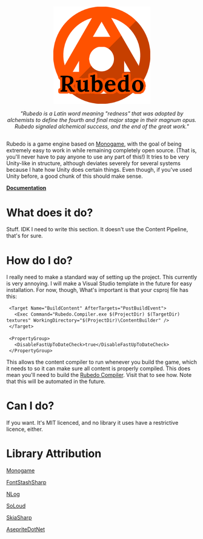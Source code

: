 <p align="center">
  <img src="logo/logo_label.png" />
</p>
<p align="center">
  <i>"Rubedo is a Latin word meaning "redness" that was adopted by alchemists to define the fourth and final major stage in their magnum opus. Rubedo signaled alchemical success, and the end of the great work."</i>
</p>

##
Rubedo is a game engine based on [Monogame](https://monogame.net/), with the goal of being extremely easy to work in while remaining completely open source. (That is, you'll never have to pay anyone to use any part of this!)
It tries to be very Unity-like in structure, although deviates severely for several systems because I hate how Unity does certain things.
Even though, if you've used Unity before, a good chunk of this should make sense.

 **[Documentation](docs/README.md)**

 # What does it do?
Stuff. IDK I need to write this section. It doesn't use the Content Pipeline, that's for sure.

 # How do I do?
 I really need to make a standard way of setting up the project. This currently is very annoying. I will make a Visual Studio template in the future for easy installation.
 For now, though, What's important is that your csproj file has this:
 ```csproj
  <Target Name="BuildContent" AfterTargets="PostBuildEvent">
    <Exec Command="Rubedo.Compiler.exe $(ProjectDir) $(TargetDir) textures" WorkingDirectory="$(ProjectDir)\ContentBuilder" />
  </Target>
  
  <PropertyGroup>
    <DisableFastUpToDateCheck>true</DisableFastUpToDateCheck>
  </PropertyGroup>
```
This allows the content compiler to run whenever you build the game, which it needs to so it can make sure all content is properly compiled.
This does mean you'll need to build the [Rubedo Compiler](https://github.com/Sirplop/Rubedo.Compiler). Visit that to see how. Note that this will be automated in the future.

# Can I do?
If you want. It's MIT licenced, and no library it uses have a restrictive licence, either.

# Library Attribution
[Monogame](https://monogame.net/)

[FontStashSharp](https://github.com/Sirplop/FontStashSharp)

[NLog](https://nlog-project.org/)

[SoLoud](https://github.com/jarikomppa/soloud)

[SkiaSharp](https://github.com/mono/SkiaSharp)

[AsepriteDotNet](https://github.com/AristurtleDev/AsepriteDotNet)